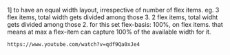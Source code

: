 1] to have an equal width layout, irrespective of number of flex items.
eg. 3 flex items, total width gets divided among those 3.
    2 flex items, total widht gets divided among those 2.
    for this set flex-basis: 100%, on flex items. that means at max a flex-item can capture 100% of the available width for it.

    https://www.youtube.com/watch?v=qdf9Qa0xJe4


